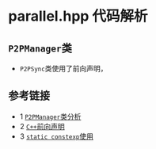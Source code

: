 # parallel.hpp 代码解析

## `P2PManager`类
* `P2PSync`类使用了前向声明，

## 

## 参考链接
* 1 [`P2PManager`类分析](https://blog.csdn.net/yiran103/article/details/81220278)
* 2 [`C++`前向声明](https://www.cnblogs.com/wkfvawl/p/10801725.html)
* 3 [`static constexp`使用](https://blog.csdn.net/mxyhktk/article/details/112016564)
